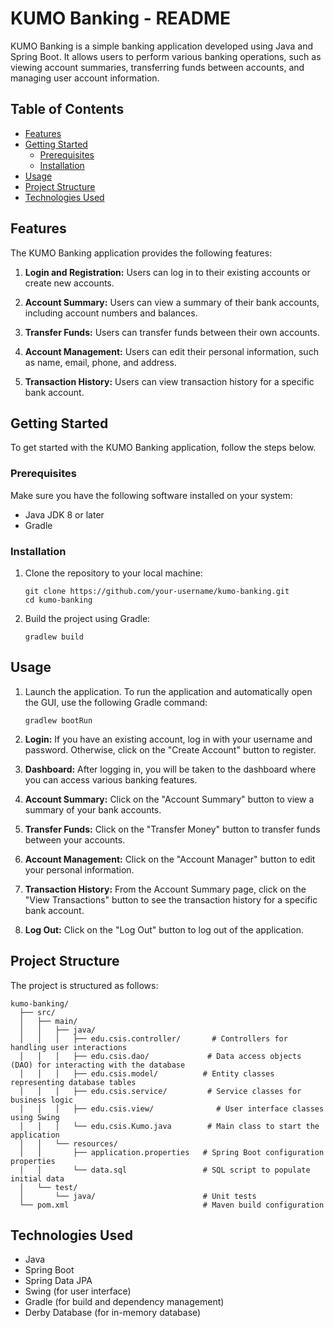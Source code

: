 # KUMO Banking - README

KUMO Banking is a simple banking application developed using Java and Spring Boot. It allows users to perform various banking operations, such as viewing account summaries, transferring funds between accounts, and managing user account information.

## Table of Contents
- [Features](#features)
- [Getting Started](#getting-started)
  - [Prerequisites](#prerequisites)
  - [Installation](#installation)
- [Usage](#usage)
- [Project Structure](#project-structure)
- [Technologies Used](#technologies-used)

## Features
The KUMO Banking application provides the following features:

1. **Login and Registration:** Users can log in to their existing accounts or create new accounts.

2. **Account Summary:** Users can view a summary of their bank accounts, including account numbers and balances.

3. **Transfer Funds:** Users can transfer funds between their own accounts.

4. **Account Management:** Users can edit their personal information, such as name, email, phone, and address.

5. **Transaction History:** Users can view transaction history for a specific bank account.

## Getting Started
To get started with the KUMO Banking application, follow the steps below.

### Prerequisites
Make sure you have the following software installed on your system:
- Java JDK 8 or later
- Gradle

### Installation
1. Clone the repository to your local machine:
    ```
    git clone https://github.com/your-username/kumo-banking.git
    cd kumo-banking
    ```
2. Build the project using Gradle:
    ```
    gradlew build
    ```

## Usage
1. Launch the application. 
   To run the application and automatically open the GUI, use the following Gradle command:
    ```
    gradlew bootRun
    ```

2. **Login:** If you have an existing account, log in with your username and password. Otherwise, click on the "Create Account" button to register.

3. **Dashboard:** After logging in, you will be taken to the dashboard where you can access various banking features.

4. **Account Summary:** Click on the "Account Summary" button to view a summary of your bank accounts.

5. **Transfer Funds:** Click on the "Transfer Money" button to transfer funds between your accounts.

6. **Account Management:** Click on the "Account Manager" button to edit your personal information.

7. **Transaction History:** From the Account Summary page, click on the "View Transactions" button to see the transaction history for a specific bank account.

8. **Log Out:** Click on the "Log Out" button to log out of the application.

## Project Structure
The project is structured as follows:

```
kumo-banking/
  ├── src/
  │   ├── main/
  │   │   ├── java/
  │   │   │   ├── edu.csis.controller/       # Controllers for handling user interactions
  │   │   │   ├── edu.csis.dao/             # Data access objects (DAO) for interacting with the database
  │   │   │   ├── edu.csis.model/          # Entity classes representing database tables
  │   │   │   ├── edu.csis.service/         # Service classes for business logic
  │   │   │   ├── edu.csis.view/              # User interface classes using Swing
  │   │   │   └── edu.csis.Kumo.java        # Main class to start the application
  │   │   └── resources/
  │   │       ├── application.properties   # Spring Boot configuration properties
  │   │       └── data.sql                 # SQL script to populate initial data
  │   └── test/
  │       └── java/                        # Unit tests
  └── pom.xml                              # Maven build configuration
```

## Technologies Used
- Java
- Spring Boot
- Spring Data JPA
- Swing (for user interface)
- Gradle (for build and dependency management)
- Derby Database (for in-memory database)
